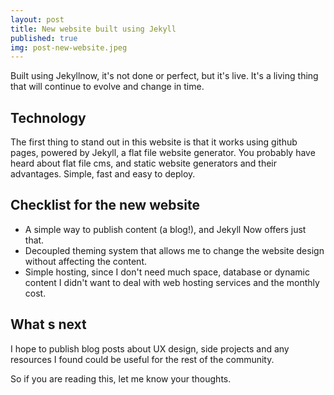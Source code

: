 ```yaml
---
layout: post
title: New website built using Jekyll
published: true
img: post-new-website.jpeg
---
```


Built using Jekyllnow, it's not done or perfect, but it's live. It's a living thing that will continue to evolve and change in time.

## Technology

The first thing to stand out in this website is that it works using github pages, powered by Jekyll, a flat file website generator. You probably have heard about flat file cms, and static website generators and their advantages. Simple, fast and easy to deploy.

## Checklist for the new website

* A simple way to publish content (a blog!), and Jekyll Now offers just that.
* Decoupled theming system that allows me to change the website design without affecting the content.
* Simple hosting, since I don't need much space, database or dynamic content I didn't want to deal with web hosting services and the monthly cost.

## What s next

I hope to publish blog posts about UX design, side projects and any resources I found could be useful for the rest of the community.

So if you are reading this, let me know your thoughts.
